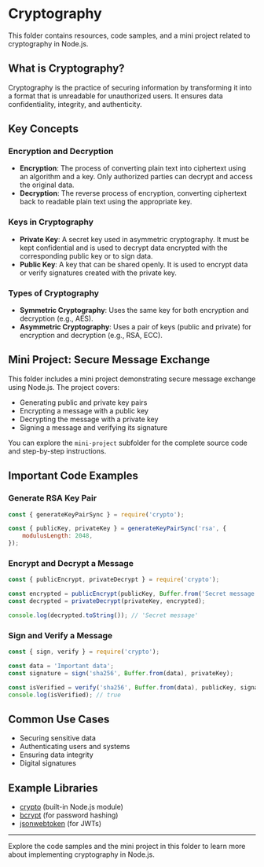# Cryptography

This folder contains resources, code samples, and a mini project related to cryptography in Node.js.

## What is Cryptography?

Cryptography is the practice of securing information by transforming it into a format that is unreadable for unauthorized users. It ensures data confidentiality, integrity, and authenticity.

## Key Concepts

### Encryption and Decryption

- **Encryption**: The process of converting plain text into ciphertext using an algorithm and a key. Only authorized parties can decrypt and access the original data.
- **Decryption**: The reverse process of encryption, converting ciphertext back to readable plain text using the appropriate key.

### Keys in Cryptography

- **Private Key**: A secret key used in asymmetric cryptography. It must be kept confidential and is used to decrypt data encrypted with the corresponding public key or to sign data.
- **Public Key**: A key that can be shared openly. It is used to encrypt data or verify signatures created with the private key.

### Types of Cryptography

- **Symmetric Cryptography**: Uses the same key for both encryption and decryption (e.g., AES).
- **Asymmetric Cryptography**: Uses a pair of keys (public and private) for encryption and decryption (e.g., RSA, ECC).

## Mini Project: Secure Message Exchange

This folder includes a mini project demonstrating secure message exchange using Node.js. The project covers:

- Generating public and private key pairs
- Encrypting a message with a public key
- Decrypting the message with a private key
- Signing a message and verifying its signature

You can explore the `mini-project` subfolder for the complete source code and step-by-step instructions.

## Important Code Examples

### Generate RSA Key Pair

```js
const { generateKeyPairSync } = require('crypto');

const { publicKey, privateKey } = generateKeyPairSync('rsa', {
    modulusLength: 2048,
});
```

### Encrypt and Decrypt a Message

```js
const { publicEncrypt, privateDecrypt } = require('crypto');

const encrypted = publicEncrypt(publicKey, Buffer.from('Secret message'));
const decrypted = privateDecrypt(privateKey, encrypted);

console.log(decrypted.toString()); // 'Secret message'
```

### Sign and Verify a Message

```js
const { sign, verify } = require('crypto');

const data = 'Important data';
const signature = sign('sha256', Buffer.from(data), privateKey);

const isVerified = verify('sha256', Buffer.from(data), publicKey, signature);
console.log(isVerified); // true
```

## Common Use Cases

- Securing sensitive data
- Authenticating users and systems
- Ensuring data integrity
- Digital signatures

## Example Libraries

- [crypto](https://nodejs.org/api/crypto.html) (built-in Node.js module)
- [bcrypt](https://www.npmjs.com/package/bcrypt) (for password hashing)
- [jsonwebtoken](https://www.npmjs.com/package/jsonwebtoken) (for JWTs)

---

Explore the code samples and the mini project in this folder to learn more about implementing cryptography in Node.js.
